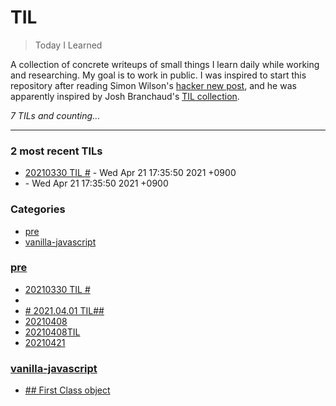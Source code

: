 # TIL
> Today I Learned

A collection of concrete writeups of small things I learn daily while working
and researching. My goal is to work in public. I was inspired to start this
repository after reading Simon Wilson's [hacker new post][1], and he was
apparently inspired by Josh Branchaud's [TIL collection][2].


_7 TILs and counting..._

---

### 2 most recent TILs

- [20210330 TIL #](pre/20210330TIL.md) - Wed Apr 21 17:35:50 2021 +0900
- [](pre/2021040.md) - Wed Apr 21 17:35:50 2021 +0900

### Categories

- [pre](#pre)
- [vanilla-javascript](#vanilla-javascript)

### [pre](#pre)
- [20210330 TIL #](pre/20210330TIL.md)
- [](pre/2021040.md)
- [# 2021.04.01 TIL##](pre/20210401.md)
- [20210408](pre/20210408.md)
- [20210408TIL](pre/20210411.md)
- [20210421](pre/20210421.md)

### [vanilla-javascript](#vanilla-javascript)
- [## First Class object](vanilla-javascript/first-class-object.md)

[1]: https://simonwillison.net/2020/Apr/20/self-rewriting-readme/
[2]: https://github.com/jbranchaud/til

